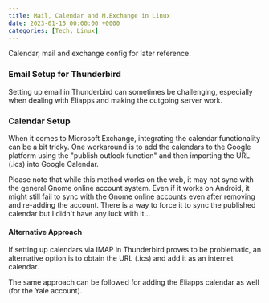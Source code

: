 ```yaml
---
title: Mail, Calendar and M.Exchange in Linux
date: 2023-01-15 00:00:00 +0000
categories: [Tech, Linux]
---
```


Calendar, mail and exchange config for later reference.

### Email Setup for Thunderbird

Setting up email in Thunderbird can sometimes be challenging, especially when dealing with Eliapps and making the outgoing server work.

### Calendar Setup

When it comes to Microsoft Exchange, integrating the calendar functionality can be a bit tricky. One workaround is to add the calendars to the Google platform using the "publish outlook function" and then importing the URL (.ics) into Google Calendar.

Please note that while this method works on the web, it may not sync with the general Gnome online account system. Even if it works on Android, it might still fail to sync with the Gnome online accounts even after removing and re-adding the account.
There is a way to force it to sync the published calendar but I didn't have any luck with it...


#### Alternative Approach

If setting up calendars via IMAP in Thunderbird proves to be problematic, an alternative option is to obtain the URL (.ics) and add it as an internet calendar.

The same approach can be followed for adding the Eliapps calendar as well (for the Yale account).
